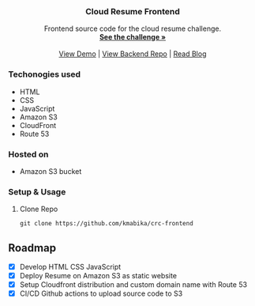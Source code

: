 <br />
<div align="center">
  <h3 align="center">Cloud Resume Frontend</h3>
  <p align="center">
  Frontend source code for the cloud resume challenge.
    <br />
    <a href="https://cloudresumechallenge.dev/docs/the-challenge/aws/"><strong>See the challenge »</strong></a>
    <br />
    <br />
    <a href="https://resume.kudzaim.codes">View Demo</a>
    |
    <a href="https://github.com/kmabika/crc-backend">View Backend Repo</a>
    |
    <a href="#">Read Blog</a>
  </p>
</div>

### Techonogies used

* HTML
* CSS
* JavaScript
* Amazon S3
* CloudFront
* Route 53

### Hosted on
* Amazon S3 bucket

### Setup & Usage

1. Clone Repo
   ```git
   git clone https://github.com/kmabika/crc-frontend
   ```

<!-- ROADMAP -->
## Roadmap

- [x] Develop HTML CSS JavaScript
- [x] Deploy Resume on Amazon S3 as static website
- [x] Setup Cloudfront distribution and custom domain name with Route 53
- [x] CI/CD Github actions to upload source code to S3
